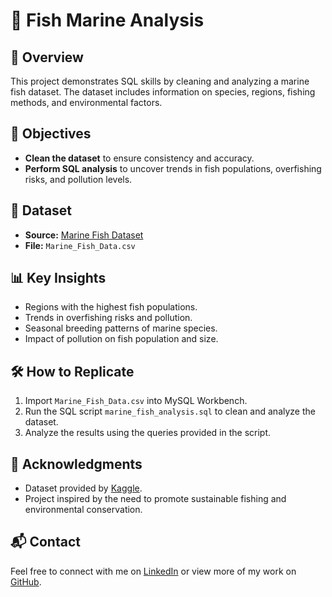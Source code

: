 # 🌊 Fish Marine Analysis

## 📖 Overview
This project demonstrates SQL skills by cleaning and analyzing a marine fish dataset. The dataset includes information on species, regions, fishing methods, and environmental factors.

## 🎯 Objectives
- **Clean the dataset** to ensure consistency and accuracy.
- **Perform SQL analysis** to uncover trends in fish populations, overfishing risks, and pollution levels.

## 📂 Dataset
- **Source:** [Marine Fish Dataset](https://www.kaggle.com/datasets/arifmia/marine-fish-dataset)
- **File:** `Marine_Fish_Data.csv`

## 📊 Key Insights
- Regions with the highest fish populations.
- Trends in overfishing risks and pollution.
- Seasonal breeding patterns of marine species.
- Impact of pollution on fish population and size.

## 🛠️ How to Replicate
1. Import `Marine_Fish_Data.csv` into MySQL Workbench.
2. Run the SQL script `marine_fish_analysis.sql` to clean and analyze the dataset.
3. Analyze the results using the queries provided in the script.

## 🙏 Acknowledgments
- Dataset provided by [Kaggle](https://www.kaggle.com/).
- Project inspired by the need to promote sustainable fishing and environmental conservation.

## 📬 Contact
Feel free to connect with me on [LinkedIn](https://www.linkedin.com/in/muhammad-pasha-arrighi-effendi/) or view more of my work on [GitHub](https://github.com/PashaArrighi).

